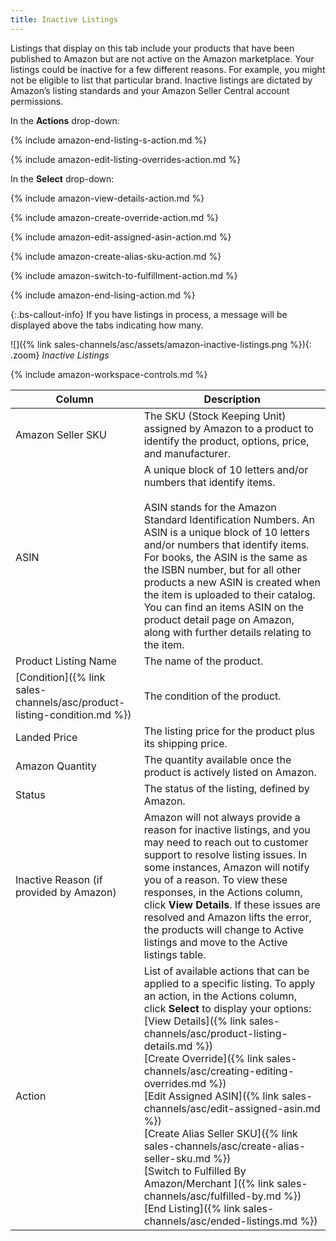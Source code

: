 ```yaml
---
title: Inactive Listings
---
```



Listings that display on this tab include your products that have been published to Amazon but are not active on the Amazon marketplace. Your listings could be inactive for a few different reasons. For example, you might not be eligible to list that particular brand. Inactive listings are dictated by Amazon’s listing standards and your Amazon Seller Central account permissions.

In the **Actions** drop-down:

{% include amazon-end-listing-s-action.md %}

{% include amazon-edit-listing-overrides-action.md %}

In the **Select** drop-down:

{% include amazon-view-details-action.md %}

{% include amazon-create-override-action.md %}

{% include amazon-edit-assigned-asin-action.md %}

{% include amazon-create-alias-sku-action.md %}

{% include amazon-switch-to-fulfillment-action.md %}

{% include amazon-end-lising-action.md %}

{:.bs-callout-info}
If you have listings in process, a message will be displayed above the tabs indicating how many.

![]({% link sales-channels/asc/assets/amazon-inactive-listings.png %}){: .zoom}
_Inactive Listings_

{% include amazon-workspace-controls.md %}

|Column|Description|
|--- |--- |
|Amazon Seller SKU|The SKU (Stock Keeping Unit) assigned by Amazon to a product to identify the product, options, price, and manufacturer.|
|ASIN|A unique block of 10 letters and/or numbers that identify items.<br /><br/>ASIN stands for the Amazon Standard Identification Numbers. An ASIN is a unique block of 10 letters and/or numbers that identify items. For books, the ASIN is the same as the ISBN number, but for all other products a new ASIN is created when the item is uploaded to their catalog. You can find an items ASIN on the product detail page on Amazon, along with further details relating to the item.|
|Product Listing Name|The name of the product.|
|[Condition]({% link sales-channels/asc/product-listing-condition.md %})|The condition of the product.|
|Landed Price|The listing price for the product plus its shipping price.|
|Amazon Quantity|The quantity available once the product is actively listed on Amazon.|
|Status|The status of the listing, defined by Amazon.|
|Inactive Reason (if provided by Amazon)|Amazon will not always provide a reason for inactive listings, and you may need to reach out to customer support to resolve listing issues. In some instances, Amazon will notify you of a reason. To view these responses, in the Actions column, click **View Details**. If these issues are resolved and Amazon lifts the error, the products will change to Active listings and move to the Active listings table.|
|Action|List of available actions that can be applied to a specific listing. To apply an action, in the Actions column, click **Select** to display your options:<br />[View Details]({% link sales-channels/asc/product-listing-details.md %})<br />[Create Override]({% link sales-channels/asc/creating-editing-overrides.md %})<br />[Edit Assigned ASIN]({% link sales-channels/asc/edit-assigned-asin.md %})<br />[Create Alias Seller SKU]({% link sales-channels/asc/create-alias-seller-sku.md %})<br />[Switch to Fulfilled By Amazon/Merchant ]({% link sales-channels/asc/fulfilled-by.md %})<br />[End Listing]({% link sales-channels/asc/ended-listings.md %})|
